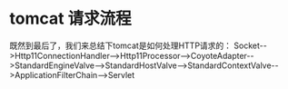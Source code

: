 # tomcat 请求流程 

既然到最后了，我们来总结下tomcat是如何处理HTTP请求的：
Socket-->Http11ConnectionHandler-->Http11Processor-->CoyoteAdapter-->StandardEngineValve-->StandardHostValve-->StandardContextValve-->ApplicationFilterChain-->Servlet